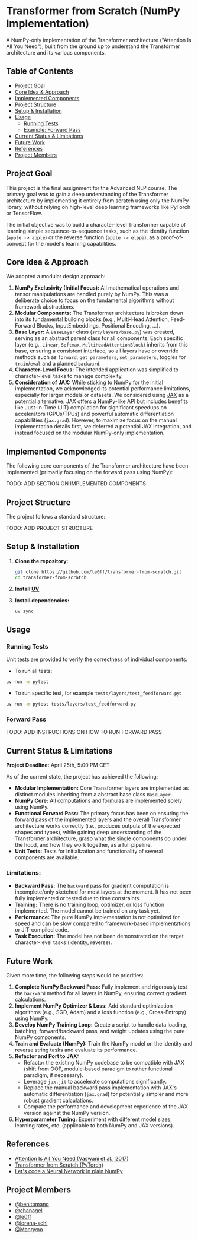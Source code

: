 # Transformer from Scratch (NumPy Implementation)

A NumPy-only implementation of the Transformer architecture ("Attention Is All You Need"), built from the ground up to understand the Transformer architecture and its various components.

## Table of Contents

* [Project Goal](#project-goal)
* [Core Idea & Approach](#core-idea--approach)
* [Implemented Components](#implemented-components)
* [Project Structure](#project-structure)
* [Setup & Installation](#setup--installation)
* [Usage](#usage)
    * [Running Tests](#running-tests)
    * [Example: Forward Pass](#example-forward-pass)
* [Current Status & Limitations](#current-status--limitations)
* [Future Work](#future-work)
* [References](#references)
* [Project Members](#project-members)

## Project Goal

This project is the final assignment for the Advanced NLP course. The primary goal was to gain a deep understanding of the Transformer architecture by implementing it entirely from scratch using only the NumPy library, without relying on high-level deep learning frameworks like PyTorch or TensorFlow.

The initial objective was to build a character-level Transformer capable of learning simple sequence-to-sequence tasks, such as the identity function (`apple -> apple`) or the reverse function (`apple -> elppa`), as a proof-of-concept for the model's learning capabilities.

## Core Idea & Approach

We adopted a modular design approach:

1.  **NumPy Exclusivity (Initial Focus):** All mathematical operations and tensor manipulations are handled purely by NumPy. This was a deliberate choice to focus on the fundamental algorithms without framework abstractions.
2.  **Modular Components:** The Transformer architecture is broken down into its fundamental building blocks (e.g., Multi-Head Attention, Feed-Forward Blocks, InputEmbeddings, Positional Encoding, ...).
3.  **Base Layer:** A `BaseLayer` class (`src/layers/base.py`) was created, serving as an abstract parent class for all components. Each specific layer (e.g., `Linear`, `Softmax`, `MultiHeadAttentionBlock`) inherits from this base, ensuring a consistent interface, so all layers have or override methods such as `forward`, `get_parameters`, `set_parameters`, toggles for `train`/`eval` and a planned `backward`.
4.  **Character-Level Focus:** The intended application was simplified to character-level tasks to manage complexity.
5.  **Consideration of JAX:** While sticking to NumPy for the initial implementation, we acknowledged its potential performance limitations, especially for larger models or datasets. We considered using [JAX](https://github.com/google/jax) as a potential alternative. JAX offers a NumPy-like API but includes benefits like Just-In-Time (JIT) compilation for significant speedups on accelerators (GPUs/TPUs) and powerful automatic differentiation capabilities (`jax.grad`). However, to maximize focus on the manual implementation details first, we deferred a potential JAX integration, and instead focused on the modular NumPy-only implementation.

## Implemented Components

The following core components of the Transformer architecture have been implemented (primarily focusing on the forward pass using NumPy):

TODO: ADD SECTION ON IMPLEMENTED COMPONENTS

## Project Structure

The project follows a standard structure:

TODO: ADD PROJECT STRUCTURE

## Setup & Installation

1. **Clone the repository:**
    ```bash
    git clone https://github.com/le0ff/transformer-from-scratch.git
    cd transformer-from-scratch
    ```

2. **Install [UV](https://docs.astral.sh/uv/getting-started/installation/)**
3. **Install dependencies:**
    ```bash
    uv sync
    ```

## Usage

### Running Tests

Unit tests are provided to verify the correctness of individual components.

- To run all tests:
```bash
uv run -m pytest
```

- To run specific test, for example `tests/layers/test_feedforward.py`:
```bash
uv run -m pytest tests/layers/test_feedforward.py
```

### Forward Pass

TODO: ADD INSTRUCTIONS ON HOW TO RUN FORWARD PASS

## Current Status & Limitations

**Project Deadline:** April 25th, 5:00 PM CET

As of the current state, the project has achieved the following:
- **Modular Implementation:** Core Transformer layers are implemented as distinct modules inheriting from a abstract base class `BaseLayer`.
- **NumPy Core:** All computations and formulas are implemented  solely using NumPy.
- **Functional Forward Pass:** The primary focus has been on ensuring the forward pass of the implemented layers and the overall Transformer architecture works correctly (i.e., produces outputs of the expected shapes and types), while gaining deep understanding of the Transformer architecture, grasp what the single components do under the hood, and how they work together, as a full pipeline.
- **Unit Tests:** Tests for initialization and functionality of several components are available.

### Limitations:
- **Backward Pass:** The `backward` pass for gradient computation is incomplete/only sketched for most layers at the moment. It has not been fully implemented or tested due to time constraints.
- **Training:** There is no training loop, optimizer, or loss function implemented. The model cannot be trained on any task yet.
- **Performance:** The pure NumPy implementation is not optimized for speed and can be slow compared to framework-based implementations or JIT-compiled code.
- **Task Execution:** The model has not been demonstrated on the target character-level tasks (identity, reverse).

## Future Work

Given more time, the following steps would be priorities:
1. **Complete NumPy Backward Pass:** Fully implement and rigorously test the `backward` method for all layers in NumPy, ensuring correct gradient calculations.
2. **Implement NumPy Optimizer & Loss:** Add standard optimization algorithms (e.g., SGD, Adam) and a loss function (e.g., Cross-Entropy) using NumPy.
3. **Develop NumPy Training Loop:** Create a script to handle data loading, batching, forward/backward pass, and weight updates using the pure NumPy components.
4. **Train and Evaluate (NumPy):** Train the NumPy model on the identity and reverse string tasks and evaluate its performance.
5. **Refactor and Port to JAX:**
    - Refactor the existing NumPy codebase to be compatible with JAX (shift from OOP, module-based paradigm to rather functional paradigm, if necessary).
    - Leverage `jax.jit` to accelerate computations significantly.
    - Replace the manual backward pass implementation with JAX's automatic differentiation (`jax.grad`) for potentially simpler and more robust gradient calculations.
    - Compare the performance and development experience of the JAX version against the NumPy version.
6. **Hyperparameter Tuning:** Experiment with different model sizes, learning rates, etc. (applicable to both NumPy and JAX versions).

## References

- [Attention Is All You Need (Vaswani et al., 2017)](https://arxiv.org/abs/1706.03762)
- [Transformer from Scratch (PyTorch)](https://www.kaggle.com/code/aisuko/transformer-from-scratch/notebook)
- [Let's code a Neural Network in plain NumPy](https://medium.com/data-science/lets-code-a-neural-network-in-plain-numpy-ae7e74410795)

## Project Members

- [@benitomano](https://github.com/benitomano)
- [@chanagel](https://github.com/chanagel)
- [@le0ff](https://github.com/le0ff)
- [@lorena-schl](https://github.com/lorena-schl)
- [@Mangyoo](https://github.com/Mangyoo)